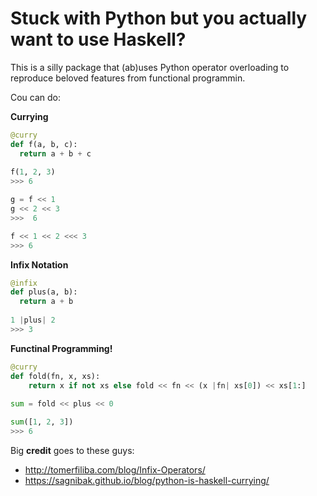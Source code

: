 # Stuck with Python but you actually want to use Haskell?

This is a silly package that (ab)uses Python operator overloading to reproduce beloved features from functional programmin.

Cou can do:

**Currying**

```python
@curry
def f(a, b, c):
  return a + b + c
  
f(1, 2, 3)
>>> 6

g = f << 1
g << 2 << 3
>>>  6

f << 1 << 2 <<< 3
>>> 6
```

**Infix Notation**

```python
@infix
def plus(a, b):
  return a + b
  
1 |plus| 2
>>> 3
```

**Functinal Programming!**


```python
@curry
def fold(fn, x, xs):
    return x if not xs else fold << fn << (x |fn| xs[0]) << xs[1:]
    
sum = fold << plus << 0

sum([1, 2, 3])
>>> 6
```

Big **credit** goes to these guys:
- http://tomerfiliba.com/blog/Infix-Operators/
- https://sagnibak.github.io/blog/python-is-haskell-currying/
